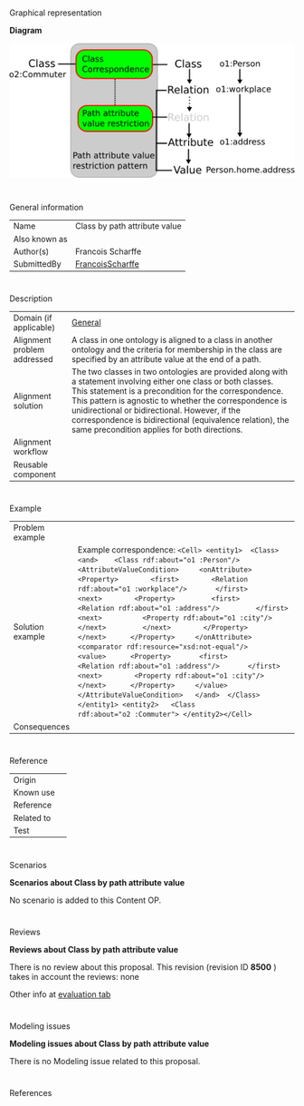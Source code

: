 # 

 Graphical representation



__Diagram__ 





[![Image:Class-by-path-attribute-value.png](public/images/f/f8/Class-by-path-attribute-value.png)](../Image/Class-by-path-attribute-value.png "Image:Class-by-path-attribute-value.png")





# 

 General information




|  |  |
| --- | --- |
|  Name  |  Class by path attribute value  |
|  Also known as  |  |
|  Author(s)  |  Francois Scharffe  |
|  SubmittedBy  | [FrancoisScharffe](../User/FrancoisScharffe "User:FrancoisScharffe")  |



  





# 

 Description




|  |  |
| --- | --- |
|  Domain (if applicable)  | [General](http://ontologydesignpatterns.org/wiki/index.php?title=General&action=edit&redlink=1 "General (not yet written)")  |
|  Alignment problem addressed  |  A class in one ontology is aligned to a class in another ontology and the criteria  for membership in the class are specified by an attribute value at the end of a path.  |
|  Alignment solution  |  The two classes in two ontologies are provided along with a statement involving  either one class or both classes. This statement is a precondition for the correspondence. This pattern is agnostic to whether the correspondence is unidirectional or bidirectional. However, if the correspondence is bidirectional (equivalence relation), the same precondition applies for both directions.  |
|  Alignment workflow  |  |
|  Reusable component  |  |



  





# 

 Example




|  |  |
| --- | --- |
|  Problem example  |  |
|  Solution example  |  Example correspondence: ```<Cell> <entity1>  <Class>   <and>    <Class rdf:about="o1 :Person"/>    <AttributeValueCondition>     <onAttribute>       <Property>        <first>        <Relation rdf:about="o1 :workplace"/>       </first>       <next>        <Property>         <first>          <Relation rdf:about="o1 :address"/>         </first>         <next>          <Property rdf:about="o1 :city"/></next>         </next>        </Property>       </next>      </Property>     </onAttribute>     <comparator rdf:resource="xsd:not-equal"/>     <value>      <Property>       <first>        <Relation rdf:about="o1 :address"/>       </first>       <next>        <Property rdf:about="o1 :city"/>       </next>      </Property>     </value>    </AttributeValueCondition>   </and>  </Class>   </entity1> <entity2>   <Class rdf:about="o2 :Commuter"> </entity2></Cell>``` |
|  Consequences  |  |



  





# 

 Reference




|  |  |
| --- | --- |
|  Origin  |  |
|  Known use  |  |
|  Reference  |  |
|  Related to  |  |
|  Test  |  |



  





# 

 Scenarios




__Scenarios about Class by path attribute value__ 


 No scenario is added to this Content OP.
 




# 

 Reviews




__Reviews about Class by path attribute value__ 


 There is no review about this proposal.
This revision (revision ID
 __8500__ 
 ) takes in account the reviews: none
 



 Other info at
 [evaluation tab](http://ontologydesignpatterns.org/wiki/index.php?title=Submissions:Class_by_path_attribute_value&action=evaluation "http://ontologydesignpatterns.org/wiki/index.php?title=Submissions:Class_by_path_attribute_value&action=evaluation") 





  





# 

 Modeling issues




__Modeling issues about Class by path attribute value__ 


 There is no Modeling issue related to this proposal.
 




  





# 

 References
